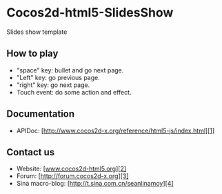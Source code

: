 Cocos2d-html5-SlidesShow
========================

Slides show template


How to play
-------------
   * "space" key:  bullet and go next page.
   * "Left" key:  go previous page.
   * "right" key: go next page.
   * Touch event: do some action and effect.

Documentation
------------------
   * APIDoc: [http://www.cocos2d-x.org/reference/html5-js/index.html][1]

Contact us
------------------
   * Website: [www.cocos2d-html5.org][2]
   * Forum: [http://forum.cocos2d-x.org][3]
   * Sina macro-blog: [http://t.sina.com.cn/seanlinamoy][4]

[1]: http://www.cocos2d-x.org/reference/html5-js/index.html "http://www.cocos2d-x.org/reference/html5-js/index.html"
[2]: http://www.cocos2d-html5.org "www.cocos2d-html5.org"
[3]: http://forum.cocos2d-x.org "http://forum.cocos2d-x.org"
[4]: http://t.sina.com.cn/seanlinamoy "http://t.sina.com.cn/seanlinamoy"